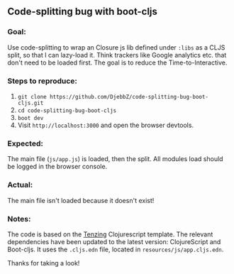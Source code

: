 ## Code-splitting bug with boot-cljs

### Goal:

Use code-splitting to wrap an Closure js lib defined under `:libs` as a CLJS split, so that I can lazy-load it. 
Think trackers like Google analytics etc. that don't need to be loaded first. The goal is to reduce the Time-to-Interactive.

### Steps to reproduce:

1. `git clone https://github.com/DjebbZ/code-splitting-bug-boot-cljs.git`
2. `cd code-splitting-bug-boot-cljs`
3. `boot dev`
4. Visit `http://localhost:3000` and open the browser devtools.

### Expected:

The main file (`js/app.js`) is loaded, then the split. All modules load should be logged in the browser console.

### Actual:

The main file isn't loaded because it doesn't exist!

### Notes:

The code is based on the [Tenzing](https://github.com/martinklepsch/tenzing) Clojurescript template.
The relevant dependencies have been updated to the latest version: ClojureScript and Boot-cljs.
It uses the `.cljs.edn` file, located in `resources/js/app.cljs.edn`.

Thanks for taking a look!
